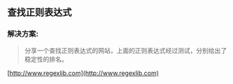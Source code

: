 查找正则表达式
-------------

### 解决方案:

> 分享一个查找正则表达式的网站，上面的正则表达式经过测试，分别给出了稳定性的排名。


[http://www.regexlib.com](http://www.regexlib.com)
